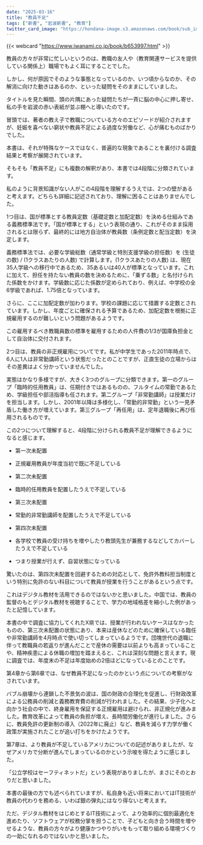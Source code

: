 ```yaml
---
date: "2025-03-16"
title: "教員不足"
tags: ["新書", "岩波新書", "教育"]
twitter_card_image: "https://hondana-image.s3.amazonaws.com/book/sub_images/653997/middle_5aa4690c-5264-4111-9629-fe83919d1791.jpg"
---
```


{{< webcard "https://www.iwanami.co.jp/book/b653997.html" >}}

教員の方々が非常に忙しいというのは、教職の友人や（教育関連サービスを提供している関係上）職場でもよく耳にすることでした。

しかし、何が原因でそのような事態となっているのか、いつ頃からなのか、その解消に向けた動きはあるのか、といった疑問をそのままにしていました。

タイトルを見た瞬間、頭の片隅にあった疑問たちが一斉に脳の中心に押し寄せ、私の手を岩波の赤い表紙が並ぶ棚へと導いたのです。

冒頭では、著者の教え子で教職についている方々のエピソードが紹介されますが、妊娠を喜べない窮状や教員不足による過度な労働など、心が痛むものばかりでした。

本書は、それが特殊なケースではなく、普遍的な現象であることを裏付ける調査結果と考察が展開されています。

そもそも「教員不足」にも複数の解釈があり、本書では4段階に分類されています。

私のように背景知識がない人がこの4段階を理解するうえでは、2つの壁があると考えます。どちらも詳細に記述されており、理解に困ることはありませんでした。

1つ目は、国が標準とする教員定数（基礎定数と加配定数）を決める仕組みである義務標準法です。「国が標準とする」という表現の通り、これがそのまま採用されるとは限らず、最終的には地方自治体が教員数（条例定数と配当定数）を決定します。

義務標準法では、必要な学級総数（通常学級と特別支援学級の担任数）を (生徒の数) / (1クラスあたりの人数) で計算します。(1クラスあたりの人数) は、現在35人学級への移行中であるため、35あるいは40人が標準となっています。これに加えて、担任を持たない教員の数を決めるために、「乗ずる数」と名付けられた係数をかけます。学級数に応じた係数が定められており、例えば、中学校の全6学級であれば、1.75倍となっています。

さらに、ここに加配定数が加わります。学校の課題に応じて措置する定数とされています。しかし、年度ごとに確保される予算であるため、加配定数を根拠に正規雇用するのが難しいという問題があるようです。

この雇用するべき教職員数の標準を雇用するための人件費の1/3が国庫負担金として自治体に交付されます。

2つ目は、教員の非正規雇用についてです。私が中学生であった2011年時点で、6人に1人は非常勤講師という状態だったとのことですが、正直生徒の立場からはその差異はよく分かっていませんでした。

実態はかなり多様ですが、大きく3つのグループに分類できます。第一のグループ「臨時的任用教員」は、任期付きではあるものの、フルタイムの常勤であるため、学級担任や部活指導も任されます。第二グループ「非常勤講師」は授業だけを担当します。しかし、2001年以降は多様化し、「常勤的非常勤」という一見矛盾した働き方が増えています。第三グループ「再任用」は、定年退職後に再び任用されるものです。

この2つについて理解すると、4段階に分けられる教員不足が理解できるようになると感じます。


- 第一次未配置

- 正規雇用教員が年度当初で既に不足している
- 第二次未配置

- 臨時的任用教員を配置したうえで不足している
- 第三次未配置

- 常勤的非常勤講師を配置したうえで不足している
- 第四次未配置

- 各学校で教員の受け持ちを増やしたり教頭先生が兼務するなどしてカバーしたうえで不足している

- つまり授業が行えず、自習状態になっている

驚いたのは、第四次未配置を回避するための対応として、免許外教科担当制度という特別に免許のない科目について教員が授業を行うことがあるという点です。

これはデジタル教材を活用できるのではないかと思いました。中国では、教員の監督のもとデジタル教材を視聴することで、学力の地域格差を縮小した例があったと記憶しています。

本書の中で調査に協力してくれたX県では、授業が行われないケースはなかったものの、第三次未配置の状態にあり、本来は産休などのために確保している臨任や非常勤講師を4月時点で使い切ってしまっているようです。団塊世代の退職に伴って教職員の若返りが進んだことで産休の需要は以前よりも高まっていることや、精神疾患による休職の増加を踏まえると、これは深刻な問題と言えます。現に調査では、年度末の不足は年度始めの2倍ほどになっているとのことです。

第4章から第6章では、なぜ教員不足になったのかという点についての考察がなされています。

バブル崩壊から連鎖した不景気の波は、国の財政の合理化を促進し、行財政改革による公務員の削減と義務教育費の削減が行われました。その結果、少子化へと向かう社会の中で、終身雇用を保証する正規雇用は避けられ、非正規化が進みました。教育改革によって教員の負担が増え、長時間労働化が進行しました。さらに、教員免許の更新制の導入（2022年に廃止）など、教員を減らす力学が働く政策が実施されたことが追い打ちをかけたようです。

第7章は、より教員が不足しているアメリカについての記述がありましたが、なぜアメリカで分断が進んでしまっているのかという示唆を得たように感じました。

「公立学校はセーフティネットだ」という表現がありましたが、まさにそのとおりだと思いました。

本書の最後の方でも述べられていますが、私自身も近い将来においてはIT技術が教員の代わりを務める、いわば銀の弾丸にはなり得ないと考えます。

ただ、デジタル教材をはじめとするIT技術によって、より効率的に個別最適化を進めたり、ソフトウェアが校務分掌を担うことで、子どもと向き合う時間を増やせるような、教員の方々がより健康かつやりがいをもって取り組める環境づくりの一助になれるのではないかと思いました。
